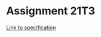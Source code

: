 # Assignment 21T3

[Link to specification](https://raw.githubusercontent.com/kenkin360/unsw3/master/assignment-specification.pdf)
